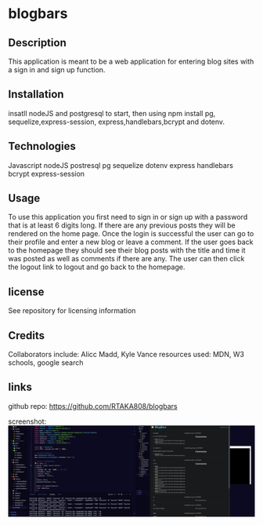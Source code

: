# blogbars

## Description
This application is meant to be a web application for entering blog sites with a sign in and sign up function.

## Installation
insatll nodeJS and postgresql to start, then using npm install pg, sequelize,express-session, express,handlebars,bcrypt and dotenv.  

## Technologies
Javascript
nodeJS
postresql
pg
sequelize
dotenv
express
handlebars
bcrypt
express-session

## Usage
To use this application you first need to sign in or sign up with a password that is at least 6 digits long.  If there are any previous posts they will be rendered on the home page.  Once the login is successful the user can go to their profile and enter a new blog or leave a comment.  If the user goes back to the homepage they should see their blog posts with the title and time it was posted as well as comments if there are any. The user can then click the logout link to logout and go back to the homepage.

## license
See repository for licensing information 

## Credits
Collaborators include: Alicc Madd, Kyle Vance
resources used: MDN, W3 schools, google search

## links

github repo:
https://github.com/RTAKA808/blogbars

screenshot:
![alt text](public/images/blogbarsss.JPG)

